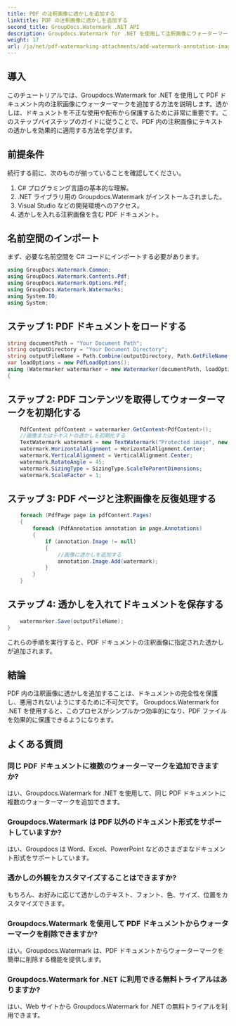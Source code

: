 ```yaml
---
title: PDF の注釈画像に透かしを追加する
linktitle: PDF の注釈画像に透かしを追加する
second_title: GroupDocs.Watermark .NET API
description: Groupdocs.Watermark for .NET を使用して注釈画像にウォーターマークを追加し、PDF ドキュメントを保護する方法を学びます。
weight: 17
url: /ja/net/pdf-watermarking-attachments/add-watermark-annotation-images-pdf/
---
```

## 導入
このチュートリアルでは、Groupdocs.Watermark for .NET を使用して PDF ドキュメント内の注釈画像にウォーターマークを追加する方法を説明します。透かしは、ドキュメントを不正な使用や配布から保護するために非常に重要です。このステップバイステップのガイドに従うことで、PDF 内の注釈画像にテキストの透かしを効果的に適用する方法を学びます。
## 前提条件
続行する前に、次のものが揃っていることを確認してください。
1. C# プログラミング言語の基本的な理解。
2. .NET ライブラリ用の Groupdocs.Watermark がインストールされました。
3. Visual Studio などの開発環境へのアクセス。
4. 透かしを入れる注釈画像を含む PDF ドキュメント。

## 名前空間のインポート
まず、必要な名前空間を C# コードにインポートする必要があります。
```csharp
using GroupDocs.Watermark.Common;
using GroupDocs.Watermark.Contents.Pdf;
using GroupDocs.Watermark.Options.Pdf;
using GroupDocs.Watermark.Watermarks;
using System.IO;
using System;
```
## ステップ 1: PDF ドキュメントをロードする
```csharp
string documentPath = "Your Document Path";
string outputDirectory = "Your Document Directory";
string outputFileName = Path.Combine(outputDirectory, Path.GetFileName(documentPath));
var loadOptions = new PdfLoadOptions();
using (Watermarker watermarker = new Watermarker(documentPath, loadOptions))
{
```
## ステップ 2: PDF コンテンツを取得してウォーターマークを初期化する
```csharp
    PdfContent pdfContent = watermarker.GetContent<PdfContent>();
    //画像またはテキストの透かしを初期化する
    TextWatermark watermark = new TextWatermark("Protected image", new Font("Arial", 8));
    watermark.HorizontalAlignment = HorizontalAlignment.Center;
    watermark.VerticalAlignment = VerticalAlignment.Center;
    watermark.RotateAngle = 45;
    watermark.SizingType = SizingType.ScaleToParentDimensions;
    watermark.ScaleFactor = 1;
```
## ステップ 3: PDF ページと注釈画像を反復処理する
```csharp
    foreach (PdfPage page in pdfContent.Pages)
    {
        foreach (PdfAnnotation annotation in page.Annotations)
        {
            if (annotation.Image != null)
            {
                //画像に透かしを追加する
                annotation.Image.Add(watermark);
            }
        }
    }
```
## ステップ 4: 透かしを入れてドキュメントを保存する
```csharp
    watermarker.Save(outputFileName);
}
```
これらの手順を実行すると、PDF ドキュメントの注釈画像に指定された透かしが追加されます。

## 結論
PDF 内の注釈画像に透かしを追加することは、ドキュメントの完全性を保護し、悪用されないようにするために不可欠です。 Groupdocs.Watermark for .NET を使用すると、このプロセスがシンプルかつ効率的になり、PDF ファイルを効果的に保護できるようになります。
## よくある質問
### 同じ PDF ドキュメントに複数のウォーターマークを追加できますか?
はい、Groupdocs.Watermark for .NET を使用して、同じ PDF ドキュメントに複数のウォーターマークを追加できます。
### Groupdocs.Watermark は PDF 以外のドキュメント形式をサポートしていますか?
はい、Groupdocs は Word、Excel、PowerPoint などのさまざまなドキュメント形式をサポートしています。
### 透かしの外観をカスタマイズすることはできますか?
もちろん、お好みに応じて透かしのテキスト、フォント、色、サイズ、位置をカスタマイズできます。
### Groupdocs.Watermark を使用して PDF ドキュメントからウォーターマークを削除できますか?
はい。Groupdocs.Watermark は、PDF ドキュメントからウォーターマークを簡単に削除する機能を提供します。
### Groupdocs.Watermark for .NET に利用できる無料トライアルはありますか?
はい、Web サイトから Groupdocs.Watermark for .NET の無料トライアルを利用できます。